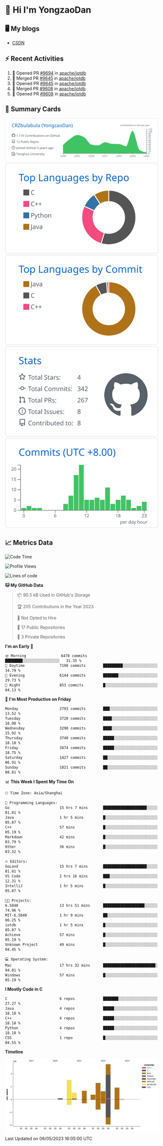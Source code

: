 # 👋 Hi I'm YongzaoDan

## 🖥 My blogs
  + [CSDN](https://blog.csdn.net/CRZbulabula?type=blog)

## ⚡ Recent Activities
<!--START_SECTION:activity-->
1. 💪 Opened PR [#9694](https://github.com/apache/iotdb/pull/9694) in [apache/iotdb](https://github.com/apache/iotdb)
2. 🎉 Merged PR [#9645](https://github.com/apache/iotdb/pull/9645) in [apache/iotdb](https://github.com/apache/iotdb)
3. 💪 Opened PR [#9645](https://github.com/apache/iotdb/pull/9645) in [apache/iotdb](https://github.com/apache/iotdb)
4. 🎉 Merged PR [#9608](https://github.com/apache/iotdb/pull/9608) in [apache/iotdb](https://github.com/apache/iotdb)
5. 💪 Opened PR [#9608](https://github.com/apache/iotdb/pull/9608) in [apache/iotdb](https://github.com/apache/iotdb)
<!--END_SECTION:activity-->

## 🎑 Summary Cards

[![](https://raw.githubusercontent.com/CRZbulabula/CRZbulabula/main/profile-summary-card-output/github/0-profile-details.svg)](https://github.com/vn7n24fzkq/github-profile-summary-cards)
[![](https://raw.githubusercontent.com/CRZbulabula/CRZbulabula/main/profile-summary-card-output/github/1-repos-per-language.svg)](https://github.com/vn7n24fzkq/github-profile-summary-cards) [![](https://raw.githubusercontent.com/CRZbulabula/CRZbulabula/main/profile-summary-card-output/github/2-most-commit-language.svg)](https://github.com/vn7n24fzkq/github-profile-summary-cards)
[![](https://raw.githubusercontent.com/CRZbulabula/CRZbulabula/main/profile-summary-card-output/github/3-stats.svg)](https://github.com/vn7n24fzkq/github-profile-summary-cards) [![](https://raw.githubusercontent.com/CRZbulabula/CRZbulabula/main/profile-summary-card-output/github/4-productive-time.svg)](https://github.com/vn7n24fzkq/github-profile-summary-cards)

## 📈 Metrics Data

<!--START_SECTION:waka-->
![Code Time](http://img.shields.io/badge/Code%20Time-106%20hrs%2033%20mins-blue)

![Profile Views](http://img.shields.io/badge/Profile%20Views-6-blue)

![Lines of code](https://img.shields.io/badge/From%20Hello%20World%20I%27ve%20Written-17.4%20million%20lines%20of%20code-blue)

**🐱 My GitHub Data** 

> 📦 90.5 kB Used in GitHub's Storage 
 > 
> 🏆 205 Contributions in the Year 2023
 > 
> 🚫 Not Opted to Hire
 > 
> 📜 17 Public Repositories 
 > 
> 🔑 3 Private Repositories 
 > 
**I'm an Early 🐤** 

```text
🌞 Morning                6478 commits        ████████░░░░░░░░░░░░░░░░░   31.35 % 
🌆 Daytime                7190 commits        █████████░░░░░░░░░░░░░░░░   34.79 % 
🌃 Evening                6144 commits        ███████░░░░░░░░░░░░░░░░░░   29.73 % 
🌙 Night                  853 commits         █░░░░░░░░░░░░░░░░░░░░░░░░   04.13 % 
```
📅 **I'm Most Productive on Friday** 

```text
Monday                   2793 commits        ███░░░░░░░░░░░░░░░░░░░░░░   13.52 % 
Tuesday                  3720 commits        ████░░░░░░░░░░░░░░░░░░░░░   18.00 % 
Wednesday                3290 commits        ████░░░░░░░░░░░░░░░░░░░░░   15.92 % 
Thursday                 3740 commits        █████░░░░░░░░░░░░░░░░░░░░   18.10 % 
Friday                   3874 commits        █████░░░░░░░░░░░░░░░░░░░░   18.75 % 
Saturday                 1427 commits        ██░░░░░░░░░░░░░░░░░░░░░░░   06.91 % 
Sunday                   1821 commits        ██░░░░░░░░░░░░░░░░░░░░░░░   08.81 % 
```


📊 **This Week I Spent My Time On** 

```text
🕑︎ Time Zone: Asia/Shanghai

💬 Programming Languages: 
Go                       15 hrs 7 mins       ████████████████████░░░░░   81.81 % 
Java                     1 hr 5 mins         █░░░░░░░░░░░░░░░░░░░░░░░░   05.87 % 
C++                      57 mins             █░░░░░░░░░░░░░░░░░░░░░░░░   05.19 % 
Markdown                 42 mins             █░░░░░░░░░░░░░░░░░░░░░░░░   03.79 % 
Other                    36 mins             █░░░░░░░░░░░░░░░░░░░░░░░░   03.32 % 

🔥 Editors: 
GoLand                   15 hrs 7 mins       ████████████████████░░░░░   81.81 % 
VS Code                  2 hrs 16 mins       ███░░░░░░░░░░░░░░░░░░░░░░   12.31 % 
IntelliJ                 1 hr 5 mins         █░░░░░░░░░░░░░░░░░░░░░░░░   05.87 % 

🐱‍💻 Projects: 
6.5840                   13 hrs 51 mins      ███████████████████░░░░░░   74.96 % 
MIT-6.5840               1 hr 9 mins         ██░░░░░░░░░░░░░░░░░░░░░░░   06.25 % 
iotdb                    1 hr 5 mins         █░░░░░░░░░░░░░░░░░░░░░░░░   05.87 % 
Achieve                  57 mins             █░░░░░░░░░░░░░░░░░░░░░░░░   05.19 % 
Unknown Project          49 mins             █░░░░░░░░░░░░░░░░░░░░░░░░   04.45 % 

💻 Operating System: 
Mac                      17 hrs 32 mins      ████████████████████████░   94.81 % 
Windows                  57 mins             █░░░░░░░░░░░░░░░░░░░░░░░░   05.19 % 
```

**I Mostly Code in C** 

```text
C                        6 repos             ███████░░░░░░░░░░░░░░░░░░   27.27 % 
Java                     4 repos             █████░░░░░░░░░░░░░░░░░░░░   18.18 % 
C++                      4 repos             █████░░░░░░░░░░░░░░░░░░░░   18.18 % 
Python                   4 repos             █████░░░░░░░░░░░░░░░░░░░░   18.18 % 
CSS                      1 repo              █░░░░░░░░░░░░░░░░░░░░░░░░   04.55 % 
```



**Timeline**

![Lines of Code chart](https://raw.githubusercontent.com/CRZbulabula/CRZbulabula/main/assets/bar_graph.png)


 Last Updated on 06/05/2023 16:05:00 UTC
<!--END_SECTION:waka-->

